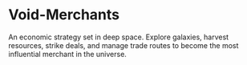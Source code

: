 # Void-Merchants
An economic strategy set in deep space. Explore galaxies, harvest resources, strike deals, and manage trade routes to become the most influential merchant in the universe.
